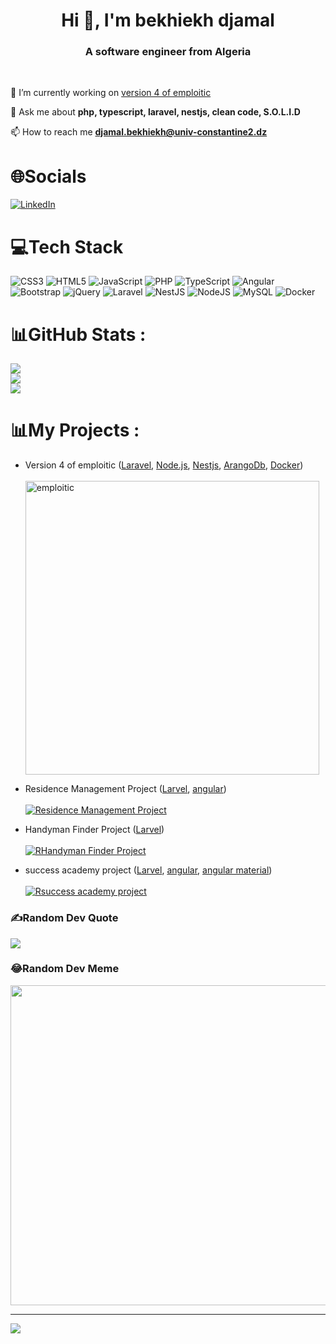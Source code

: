
<h1 align="center">Hi 👋, I'm bekhiekh djamal</h1>
<h3 align="center">A software engineer from Algeria</h3>

<br>

🔭 I’m currently working on [version 4 of emploitic](http://emploitic.com) <br>

💬 Ask me about **php, typescript, laravel, nestjs, clean code, S.O.L.I.D**  <br>

📫 How to reach me **djamal.bekhiekh@univ-constantine2.dz**  <br>

# 🌐Socials
[![LinkedIn](https://img.shields.io/badge/LinkedIn-%230077B5.svg?logo=linkedin&logoColor=white)](https://linkedin.com/in/djamal-bekhiekh) 

# 💻Tech Stack
![CSS3](https://img.shields.io/badge/css3-%231572B6.svg?style=for-the-badge&logo=css3&logoColor=white) ![HTML5](https://img.shields.io/badge/html5-%23E34F26.svg?style=for-the-badge&logo=html5&logoColor=white) ![JavaScript](https://img.shields.io/badge/javascript-%23323330.svg?style=for-the-badge&logo=javascript&logoColor=%23F7DF1E) ![PHP](https://img.shields.io/badge/php-%23777BB4.svg?style=for-the-badge&logo=php&logoColor=white) ![TypeScript](https://img.shields.io/badge/typescript-%23007ACC.svg?style=for-the-badge&logo=typescript&logoColor=white) ![Angular](https://img.shields.io/badge/angular-%23DD0031.svg?style=for-the-badge&logo=angular&logoColor=white) ![Bootstrap](https://img.shields.io/badge/bootstrap-%23563D7C.svg?style=for-the-badge&logo=bootstrap&logoColor=white) ![jQuery](https://img.shields.io/badge/jquery-%230769AD.svg?style=for-the-badge&logo=jquery&logoColor=white) ![Laravel](https://img.shields.io/badge/laravel-%23FF2D20.svg?style=for-the-badge&logo=laravel&logoColor=white) ![NestJS](https://img.shields.io/badge/nestjs-%23E0234E.svg?style=for-the-badge&logo=nestjs&logoColor=white) ![NodeJS](https://img.shields.io/badge/node.js-6DA55F?style=for-the-badge&logo=node.js&logoColor=white) ![MySQL](https://img.shields.io/badge/mysql-%2300f.svg?style=for-the-badge&logo=mysql&logoColor=white) ![Docker](https://img.shields.io/badge/docker-%230db7ed.svg?style=for-the-badge&logo=docker&logoColor=white)
# 📊GitHub Stats :
![](https://github-readme-stats.vercel.app/api?username=djamal-soft&theme=vision-friendly-dark&hide_border=true&include_all_commits=false&count_private=false)<br/>
![](https://github-readme-streak-stats.herokuapp.com/?user=djamal-soft&theme=vision-friendly-dark&hide_border=true)<br/>
![](https://github-readme-stats.vercel.app/api/top-langs/?username=djamal-soft&theme=vision-friendly-dark&hide_border=true&include_all_commits=false&count_private=false&layout=compact)

# 📊My Projects :

- Version 4 of emploitic ([Laravel](https://laravel.com/), [Node.js](https://nodejs.org/), [Nestjs](https://nestjs.com/), [ArangoDb](https://www.arangodb.com/), [Docker](https://docker.com/)) <br> <br>
[<img src="https://www.emploitic.com/images/cpsite/emploitic/logo-emploitic.jpg" alt="emploitic" width="470"/>](https://emploitic.com)



- Residence Management Project ([Larvel](https://laravel.com/), [angular](https://angular.io/)) <br> <br>
[![Residence Management Project](https://img.youtube.com/vi/0fycsJNu6AM/0.jpg)](https://www.youtube.com/watch?v=0fycsJNu6AM)

- Handyman Finder Project ([Larvel](https://laravel.com/))<br> <br>
[![RHandyman Finder Project](https://img.youtube.com/vi/oDoFOH89XUM/0.jpg)](https://www.youtube.com/watch?v=oDoFOH89XUM)

- success academy project ([Larvel](https://laravel.com/), [angular](https://angular.io/), [angular material](https://material.angular.io/)) <br> <br>
[![Rsuccess academy project](https://img.youtube.com/vi/pFmYCUjou6g/0.jpg)](https://www.youtube.com/watch?v=pFmYCUjou6g)


### ✍️Random Dev Quote
![](https://quotes-github-readme.vercel.app/api?type=horizontal&theme=merko)

### 😂Random Dev Meme
<img src="https://random-memer.herokuapp.com/" width="512px"/>

---
[![](https://visitcount.itsvg.in/api?id=djamal-soft&icon=0&color=0)](https://visitcount.itsvg.in)
